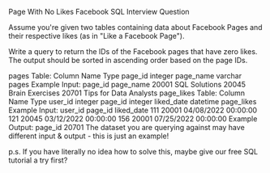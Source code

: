 Page With No Likes
Facebook SQL Interview Question

Assume you're given two tables containing data about Facebook Pages and their respective likes (as in "Like a Facebook Page").

Write a query to return the IDs of the Facebook pages that have zero likes. The output should be sorted in ascending order based on the page IDs.

pages Table:
Column Name	Type
page_id	integer
page_name	varchar
pages Example Input:
page_id	page_name
20001	SQL Solutions
20045	Brain Exercises
20701	Tips for Data Analysts
page_likes Table:
Column Name	Type
user_id	integer
page_id	integer
liked_date	datetime
page_likes Example Input:
user_id	page_id	liked_date
111	20001	04/08/2022 00:00:00
121	20045	03/12/2022 00:00:00
156	20001	07/25/2022 00:00:00
Example Output:
page_id
20701
The dataset you are querying against may have different input & output - this is just an example!

p.s. If you have literally no idea how to solve this, maybe give our free SQL tutorial a try first?
